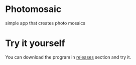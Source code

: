 # Photomosaic

simple app that creates photo mosaics

# Try it yourself

You can download the program in [releases](https://github.com/lollkosk/Photomosaic/releases) section and try it.
